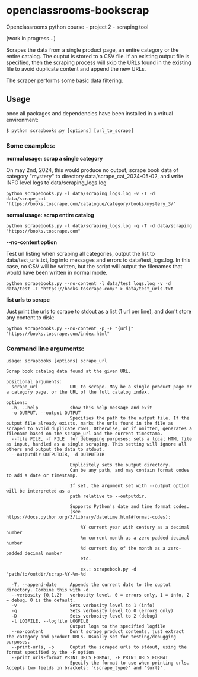 # openclassrooms-bookscrap
Openclassrooms python course - project 2 - scraping tool

(work in progress...)

Scrapes the data from a single product page, an entire category or the entire catalog.
The ouptut is stored to a CSV file.
If an existing output file is specified, then the scraping process will skip the URLs found in the existing file to avoid duplicate content and append the new URLs.

The scraper performs some basic data filtering.

## Usage
once all packages and dependencies have been installed in a vritual environment:

```
$ python scrapbooks.py [options] [url_to_scrape]
```

### Some examples:

**normal usage: scrap a single category**

On may 2nd, 2024, this would produce no output, scrape book data of category "mystery" to directory data/scrape_cat_2024-05-02, and write INFO level logs to data/scraping_logs.log

```
python scrapebooks.py -l data/scraping_logs.log -v -T -d data/scrape_cat "https://books.toscrape.com/catalogue/category/books/mystery_3/"
```

**normal usage: scrap entire catalog**

```
python scrapebooks.py -l data/scraping_logs.log -q -T -d data/scraping "https://books.toscrape.com"
```

**--no-content option**

Test url listing when scraping all categories, output the list to data/test_urls.txt, log info messages and errors to data/test_logs.log.
In this case, no CSV will be written, but the script will output the filenames that would have been written in normal mode.
```
python scrapebooks.py --no-content -l data/test_logs.log -v -d data/test -T "https://books.toscrape.com/" > data/test_urls.txt
```

**list urls to scrape**

Just print the urls to scrape to stdout as a list (1 url per line), and don't store any content to disk:
```
python scrapebooks.py --no-content -p -F "{url}" "https://books.toscrape.com/index.html"
```

### Command line arguments:
```
usage: scrapbooks [options] scrape_url

Scrap book catalog data found at the given URL.

positional arguments:
  scrape_url            URL to scrape. May be a single product page or a category page, or the URL of the full catalog index.

options:
  -h, --help            show this help message and exit
  -o OUTPUT, --output OUTPUT
                        Specifies the path to the output file. If the output file already exists, marks the urls found in the file as scraped to avoid duplicate rows. Otherwise, or if omitted, generates a filename based on the scrape_url and the current timestamp.
  --file FILE, -f FILE  for debugging purposes: sets a local HTML file as input, handled as a single scraping. This setting will ignore all others and output the data to stdout.
  --outputdir OUTPUTDIR, -d OUTPUTDIR
                        
                        Explicitely sets the output directory.
                        Can be any path, and may contain format codes to add a date or timestamp.
                        
                        If set, the argument set with --output option will be interpreted as a
                        path relative to --outputdir.
                        
                        Supports Python's date and time format codes.
                        (see https://docs.python.org/3/library/datetime.html#format-codes):
                        
                            %Y current year with century as a decimal number
                            %m current month as a zero-padded decimal number
                            %d current day of the month as a zero-padded decimal number
                            etc.
                        
                            ex.: scrapebook.py -d "path/to/outdir/scrap-%Y-%m-%d
                        
  -T, --append-date     Appends the current date to the ouptut directory. Combine this with -d.
  --verbosity {0,1,2}   verbosity level. 0 = errors only, 1 = info, 2 = debug. 0 is the default.
  -v                    Sets verbosity level to 1 (info)
  -q                    Sets verbosity level to 0 (errors only)
  -D                    Sets verbosity level to 2 (debug)
  -l LOGFILE, --logfile LOGFILE
                        Output logs to the specified logfile
  --no-content          Don't scrape product contents, just extract the category and product URLs. Usually set for testing/debugging purposes.
  --print-urls, -p      Ouptut the scraped urls to stdout, using the format specified by the -F option
  --print_urls-format PRINT_URLS_FORMAT, -F PRINT_URLS_FORMAT
                        Specify the format to use when printing urls. Accepts two fields in brackets: '{scrape_type}' and '{url}'.
```